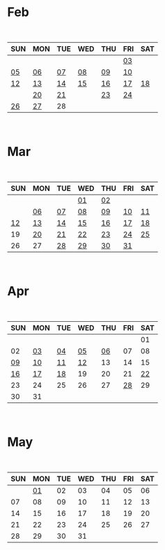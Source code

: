 # Feb

<br>

|SUN|MON|TUE|WED|THU|FRI|SAT|
|---|---|---|---|---|---|---|
|   |   |   |   |   |[03](/Daily_review/2023_Feb/0203.md)|   |
|[05](/Daily_review/2023_Feb/0205_combination.md)|[06](/Daily_review/2023_Feb/0206_DFS.md)|[07](/Daily_review/2023_Feb/0207_DFS.md)|[08](/Daily_review/2023_Feb/0208_SQL.md)|[09](/Daily_review/2023_Feb/0209_SQL.md)|[10](/Daily_review/2023_Feb/0210.md)||
|[12](/Daily_review/2023_Feb/0212_Hanoi.md)|[13](/Daily_review/2023_Feb/0213_SQL.md)|[14](/Daily_review/2023_Feb/0214_SQL.md)|[15](/Daily_review/2023_FEB/0215_Backtracking.md)|[16](/Daily_review/2023_Feb/0216_SQL.md)|[17](/Daily_review/2023_Feb/0217_SQL.md)|[18](/Daily_review/2023_Feb/0218_BFS.md)|
||[20](/Daily_review/2023_Feb/0220_SQL.md)|[21](/Daily_review/2023_Feb/0221_ShortestPath.md)||[23](/Web/box_model.md)|[24](/Daily_review/2023_Feb/0224_CSS.md)||
|[26](/Algorithm/greedy.md)|[27](/Web/positioning.md)|28|

<br>

# Mar

<br>

|SUN|MON|TUE|WED|THU|FRI|SAT|
|---|---|---|---|---|---|---|
|   |   |   |[01](Web/flexible.md)|[02](Web/semantic.md)|||
||[06](Web/bootstrap.md)|[07](/Daily_review/2023_Mar/0307_Bootstrap_Grid.md)|[08](/Daily_review/2023_Mar/0308_Bootstrap_Flex.md)|[09](/Daily_review/2023_Mar/0309_Bootstrap_Display.md)|[10](/Daily_review/2023_Mar/0310_Bootstrap_Ratio.md)|[11](/Daily_review/2023_Mar/0311_CSS_after_before.md)|
|[12](/Daily_review/2023_Mar/0312_CSS_Mediaquery.md)|[13](/TIL/JavaScript/DOM.md)|[14](/JavaScript/javascript_syntax.md)|[15](/JavaScript/js_objects.md)|[16](/JavaScript/js_event.md)|[17](/Daily_review/2023_Mar/0317_JS_scrollTo.md)|[18](/Daily_review/2023_Mar/0318_HTML_textarea.md)|
|19|[20](/Django/Django.md)|[21](/Django/dj_design_pattern.md)|[22](/Django/dj_template.md)|[23](/Django/urls.md)|[24](/Django/model.md)|[25](/Daily_review/2023_Mar/0325_Algorithm_ParametricSearch.md)|
|26|27|[28](/Django/orm.md)|[29](/Django/orm_with_view.md)|[30](/Daily_review/2023_Mar/0330_JS_confirm.md)|[31](/Daily_review/2023_Mar/0331_Djnago_multipleSort.md)|

<br>

# Apr

<br>

|SUN|MON|TUE|WED|THU|FRI|SAT|
|---|---|---|---|---|---|---|
|   |   |   |   |   |   |01|
|02|[03](/Django/form.md)|[04](/Django/authetication.md)|[05](/Django/authetication.md)|[06](/Daily_review/2023_Apr/0406_Django_urlVarialble.md)|07|08|
|[09](/Daily_review/2023_Apr/0409_CSS_transform.md)|[10](/Django/static_files.md)|[11](/Django/many_to_one.md)|[12](/Django/many_to_one.md)|13|14|15|
|[16](/Daily_review/2023_Apr/0416_JS_resizeEvent.md)|[17](/Django/many_to_many.md)|[18](/Daily_review/2023_Apr/0418_Django_Pagination.md)|19|20|21|[22](/Daily_review/2023_Apr/0422_CSS_first-child.md)|
|23|24|25|26|27|[28](/Daily_review/2023_Apr/0428_JS_scroll_header.md)|29|
|30|31|

<br>

# May

<br>

|SUN|MON|TUE|WED|THU|FRI|SAT|
|---|---|---|---|---|---|---|
|   |[01](/Daily_review/2023_May/0501_CSS_nth-child.md)|02|03|04|05|06|
|07|08|09|10|11|12|13|
|14|15|16|17|18|19|20|
|21|22|23|24|25|26|27|
|28|29|30|31|   |   |   |